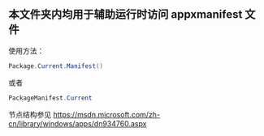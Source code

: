 ## 本文件夹内均用于辅助运行时访问 appxmanifest 文件
使用方法：
```C#
Package.Current.Manifest()
```
或者
```C#
PackageManifest.Current
```
节点结构参见 https://msdn.microsoft.com/zh-cn/library/windows/apps/dn934760.aspx